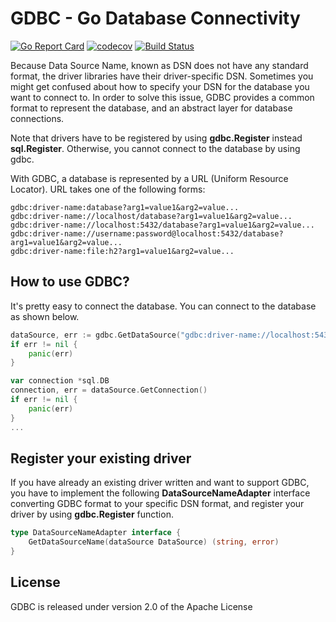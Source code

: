 # GDBC - Go Database Connectivity
[![Go Report Card](https://goreportcard.com/badge/github.com/go-gdbc/gdbc)](https://goreportcard.com/report/github.com/go-gdbc/gdbc)
[![codecov](https://codecov.io/gh/go-gdbc/gdbc/branch/master/graph/badge.svg?token=VT4CY2UXNQ)](https://codecov.io/gh/go-gdbc/gdbc)
[![Build Status](https://travis-ci.com/go-gdbc/gdbc.svg?branch=master)](https://travis-ci.com/go-gdbc/gdbc)


Because Data Source Name, known as DSN does not have any standard format, the driver libraries have their 
driver-specific DSN. Sometimes you might get confused about how to specify your DSN for the database you 
want to connect to. In order to solve this issue, GDBC provides a common format to represent the database, 
and an abstract layer for database connections. 

Note that drivers have to be registered by using **gdbc.Register** instead **sql.Register**.
Otherwise, you cannot connect to the database by using gdbc.

With GDBC, a database is represented by a URL (Uniform Resource Locator).
URL takes one of the following forms:
```
gdbc:driver-name:database?arg1=value1&arg2=value...
gdbc:driver-name://localhost/database?arg1=value1&arg2=value...
gdbc:driver-name://localhost:5432/database?arg1=value1&arg2=value...
gdbc:driver-name://username:password@localhost:5432/database?arg1=value1&arg2=value...
gdbc:driver-name:file:h2?arg1=value1&arg2=value...
```

## How to use GDBC?
It's pretty easy to connect the database. You can connect to the database as shown below.

```go
dataSource, err := gdbc.GetDataSource("gdbc:driver-name://localhost:5432/test-db", Username("username"), Password("password"))
if err != nil {
    panic(err)
}

var connection *sql.DB
connection, err = dataSource.GetConnection()
if err != nil {
    panic(err)
}
...

```

## Register your existing driver
If you have already an existing driver written and want to support GDBC, you have to implement the following 
**DataSourceNameAdapter** interface converting GDBC format to your specific DSN format, and register your
driver by using **gdbc.Register** function.

```go
type DataSourceNameAdapter interface {
	GetDataSourceName(dataSource DataSource) (string, error)
}
```

## License
GDBC is released under version 2.0 of the Apache License
